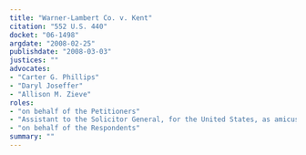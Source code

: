 ```yaml
---
title: "Warner-Lambert Co. v. Kent"
citation: "552 U.S. 440"
docket: "06-1498"
argdate: "2008-02-25"
publishdate: "2008-03-03"
justices: ""
advocates:
- "Carter G. Phillips"
- "Daryl Joseffer"
- "Allison M. Zieve"
roles:
- "on behalf of the Petitioners"
- "Assistant to the Solicitor General, for the United States, as amicus curiae, supporting the Petitioners"
- "on behalf of the Respondents"
summary: ""
---
```


